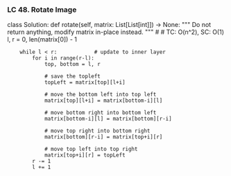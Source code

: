 ### LC 48. Rotate Image
class Solution:
    def rotate(self, matrix: List[List[int]]) -> None:
        """
        Do not return anything, modify matrix in-place instead.
        """
        # # TC: O(n^2), SC: O(1)
        l, r = 0, len(matrix[0]) - 1

        while l < r:            # update to inner layer
            for i in range(r-l):
                top, bottom = l, r

                # save the topleft
                topLeft = matrix[top][l+i]

                # move the bottom left into top left
                matrix[top][l+i] = matrix[bottom-i][l]

                # move bottom right into bottom left
                matrix[bottom-i][l] = matrix[bottom][r-i]

                # move top right into bottom right
                matrix[bottom][r-i] = matrix[top+i][r]

                # move top left into top right
                matrix[top+i][r] = topLeft
            r -= 1
            l += 1